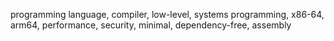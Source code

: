 programming language, compiler, low-level, systems programming, x86-64, arm64, performance, security, minimal, dependency-free, assembly
